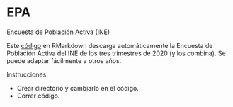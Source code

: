 # EPA
Encuesta de Población Activa (INE)

Este [código](EPA.Rmd) en RMarkdown descarga automáticamente la Encuesta de Población Activa del INE de los tres trimestres de 2020 (y los combina). Se puede adaptar fácilmente a otros años.

Instrucciones:
- Crear directorio y cambiarlo en el código.
- Correr código.
